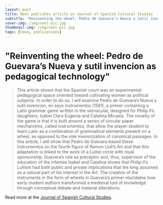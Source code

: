 ```yaml
---
layout: post
title: Noel publishes article in Journal of Spanish Cultural Studies 
subtitle: "Reinventing the wheel: Pedro de Guevara’s Nueva y sutil invencion as pedagogical technology" 
cover-img: /img/noel-pic.jpg
thumbnail-img: /img/noel-pic.jpg
tags: [news, publications]
---
```


# "Reinventing the wheel: Pedro de Guevara’s Nueva y sutil invencion as pedagogical technology" 

> This article shows that the Spanish court was an experimental pedagogical space oriented toward cultivating women as political subjects. In order to do so, I will examine Pedro de Guevara’s Nueva y sutil invencion, en seys instrumentos (1581), a primer containing a Latin grammar game written in the vernacular, designed for Philip II’s daughters, Isabel Clara Eugenia and Catalina Micaela. The novelty of the game is that it is built around a series of circular paper mechanisms, called instrumentos, that allow the player-student to learn Latin as a combination of grammatical elements present on a wheel, as opposed to the rote memorization of canonical passages. In this article, I will show that Pedro de Guevara based these instrumentos on the fourth figure of Ramon Llull’s Art and that this adaptation is linked to the work of a Lullist circle with royal sponsorship. Guevara’s role as preceptor and, thus, supervisor of the education of the infantas Isabel and Catalina shows that Philip II’s Lullism had both public and private implications that the king assumed as a natural part of his interest in the Art. The creation of the instruments in the form of wheels in Guevara’s primer elucidates how early modern authors transformed a medieval tool of knowledge through conceptual debate and material alterations.

Read more at the [Journal of Spanish Cultural Studies](https://www.tandfonline.com/doi/abs/10.1080/14636204.2020.1801282?journalCode=cjsc20).
